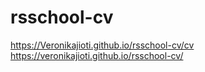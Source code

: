 # rsschool-cv
https://Veronikajioti.github.io/rsschool-cv/cv
https://veronikajioti.github.io/rsschool-cv/